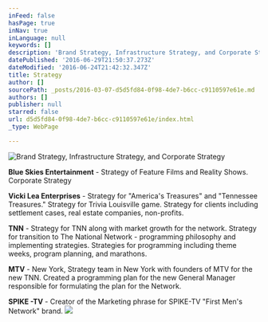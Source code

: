 ```yaml
---
inFeed: false
hasPage: true
inNav: true
inLanguage: null
keywords: []
description: 'Brand Strategy, Infrastructure Strategy, and Corporate Strategy'
datePublished: '2016-06-29T21:50:37.273Z'
dateModified: '2016-06-24T21:42:32.347Z'
title: Strategy
author: []
sourcePath: _posts/2016-03-07-d5d5fd84-0f98-4de7-b6cc-c9110597e61e.md
authors: []
publisher: null
starred: false
url: d5d5fd84-0f98-4de7-b6cc-c9110597e61e/index.html
_type: WebPage

---
```

![Brand Strategy, Infrastructure Strategy, and Corporate Strategy](https://s3-us-west-2.amazonaws.com/the-grid-img/p/79ac0b30c18491b4354bfd6e10fef4c382f4e451.jpg)

**Blue Skies Entertainment** - Strategy of Feature Films and Reality Shows. Corporate Strategy

**Vicki Lea Enterprises** - Strategy for "America's Treasures" and "Tennessee Treasures." Strategy for Trivia Louisville game. Strategy for clients including settlement cases, real estate companies, non-profits.

**TNN** - Strategy for TNN along with market growth for the network. Strategy for transition to The National Network - programming philosophy and implementing strategies. Strategies for programming including theme weeks, program planning, and marathons.

**MTV** - New York, Strategy team in New York with founders of MTV for the new TNN. Created a programming plan for the new General Manager responsible for formulating the plan for the Network.

**SPIKE -TV** - Creator of the Marketing phrase for SPIKE-TV "First Men's Network" brand.
![](https://s3-us-west-2.amazonaws.com/the-grid-img/p/90d49e5baf62ea479eae30768ed8eae834f36871.jpg)